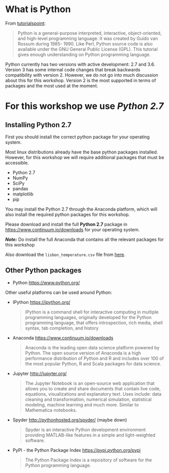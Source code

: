 # What is Python 

From [tutorialspoint](https://www.tutorialspoint.com/python/index.htm):
> Python is a general-purpose interpreted, interactive, object-oriented, and high-level programming language. It was created by Guido van Rossum during 1985- 1990. Like Perl, Python source code is also available under the GNU General Public License (GPL). This tutorial gives enough understanding on Python programming language.


Python currently has two versions with active development: 2.7 and 3.6. 
Version 3 has some internal code changes that break backwards compatibility with version 2.
However, we do not go into much discussion about this for this workshop. 
Version 2 is the most supported in terms of packages and the most used at the moment.

# For this workshop we use ***Python 2.7***

## Installing Python 2.7


First you should install the correct python package for your operating system.

Most linux distributions already have the base python packages installed.
However, for this workshop we will require additional packages that must be accessible.
* Python 2.7
* NumPy
* SciPy
* pandas 
* matplotlib
* pip

You may install the Python 2.7 through the Anaconda platform, which will also install the required python packages for this workshop.

Please download and install the full **Python 2.7** package in https://www.continuum.io/downloads for your operating system.

***Note:*** Do install the full Anaconda that contains all the relevant packages for this workshop

Also download the `lisbon_temperature.csv` file from [here](data/lisbon_temperature.csv).


Other Python packages
---

* Python <https://www.python.org/>
    
Other useful platforms can be used around Python:

* IPython <https://ipython.org/>
    > IPython is a command shell for interactive computing in multiple programming languages, originally developed for the Python programming language, that offers introspection, rich media, shell syntax, tab completion, and history

* Anaconda <https://www.continuum.io/downloads>

    > Anaconda is the leading open data science platform powered by Python. The open source version of Anaconda is a high performance distribution of Python and R and includes over 100 of the most popular Python, R and Scala packages for data science.

* Jupyter <http://jupyter.org/>

    > The Jupyter Notebook is an open-source web application that allows you to create and share documents that contain live code, equations, visualizations and explanatory text. Uses include: data cleaning and transformation, numerical simulation, statistical modeling, machine learning and much more.
    > Similar to Mathematica notebooks.

* Spyder <http://pythonhosted.org/spyder/> (maybe down)
    > Spyder is an interactive Python development environment providing MATLAB-like features in a simple and light-weighted software.

* PyPI - the Python Package Index <https://pypi.python.org/pypi>
    > The Python Package Index is a repository of software for the Python programming language. 